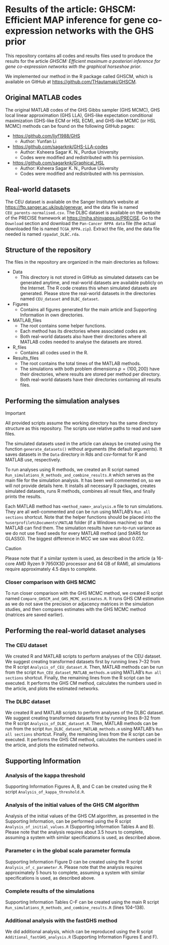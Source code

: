
# Results of the article: GHSCM: Efficient MAP inference for gene co-expression networks with the GHS prior

This repository contains all codes and results files used to produce the
results for the article *GHSCM: Efficient maximum a posteriori inference
for gene co-expression networks with the graphical horseshoe prior*.

We implemented our method in the R package called GHSCM, which is
available on GitHub at <https://github.com/THautamaki/GHSCM>.

## Original MATLAB codes

The original MATLAB codes of the GHS Gibbs sampler (GHS MCMC), GHS local
linear approximation (GHS LLA), GHS-like expectation conditional
maximization (GHS-like ECM or HSL ECM), and GHS-like MCMC (or HSL MCMC)
methods can be found on the following GitHub pages:

- <https://github.com/liyf1988/GHS>
  - Author: Yunfan Li
- <https://github.com/sagarknk/GHS-LLA-codes>
  - Author: Ksheera Sagar K. N., Purdue University
  - Codes were modified and redistributed with his permission.
- <https://github.com/sagarknk/Graphical_HSL>
  - Author: Ksheera Sagar K. N., Purdue University
  - Codes were modified and redistributed with his permission.

## Real-world datasets

The CEU dataset is available on the Sanger Institute’s website at
<https://ftp.sanger.ac.uk/pub/genevar>, and the data file is named
`CEU_parents-normalised.csv`. The DLBC dataset is available on the
website of the PRECISE framework at <https://mjha.shinyapps.io/PRECISE>.
Go to the `Download` section and download the `Pan-Cancer RPPA data`
file (the actual downloaded file is named `TCGA_RPPA.zip`). Extract the
file, and the data file needed is named `rppadat_DLBC.rda`.

## Structure of the repository

The files in the repository are organized in the main directories as
follows:

- Data
  - This directory is not stored in GitHub as simulated datasets can be
    generated anytime, and real-world datasets are available publicly on
    the Internet. The R code creates this when simulated datasets are
    generated. Please store the real-world datasets in the directories
    named `CEU_dataset` and `DLBC_dataset`.
- Figures
  - Contains all figures generated for the main article and Supporting
    Information in own directories.
- MATLAB_files
  - The root contains some helper functions.
  - Each method has its directories where associated codes are.
  - Both real-world datasets also have their directories where all
    MATLAB codes needed to analyse the datasets are stored.
- R_files
  - Contains all codes used in the R.
- Results_files
  - The root contains the total times of the MATLAB methods.
  - The simulations with both problem dimensions $p = \{100, 200\}$ have
    their directories, where results are stored per method per
    directory.
  - Both real-world datasets have their directories containing all
    results files.

## Performing the simulation analyses

> [!IMPORTANT] 
> All provided scripts assume the working directory has
> the same directory structure as this repository. The scripts use
> relative paths to read and save files.

The simulated datasets used in the article can always be created using
the function `generate_datasets()` without arguments (the default
arguments). It saves datasets in the `Data` directory in Rds and
csv-format for R and MATLAB use, respectively.

To run analyses using R methods, we created an R script named
`Run_simulations_R_methods_and_combine_results.R` which serves as the
main file for the simulation analysis. It has been well commented on, so
we will not provide details here. It installs all necessary R packages,
creates simulated datasets, runs R methods, combines all result files,
and finally prints the results.

Each MATLAB method has `<method_name>_analysis.m` file to run
simulations. They are all well-commented and can be run using MATLAB’s
`Run all sections` shortcut. Note that the helper functions should be
placed into the `%userprofile%\Documents\MATLAB` folder (if a Windows
machine) so that MATLAB can find them. The simulation results have
run-to-run variance as we do not use fixed seeds for every MATLAB method
(and StARS for GLASSO). The biggest difference in MCC we saw was about
0.012.

> [!CAUTION]
> Please note that if a similar system is used, as
> described in the article (a 16-core AMD Ryzen 9 7950X3D processor and
> 64 GB of RAM), all simulations require approximately 4.5 days to
> complete.

### Closer comparison with GHS MCMC

To run closer comparison with the GHS MCMC method, we created R script
named `Compare_GHSCM_and_GHS_MCMC_estimates.R`. It runs GHS CM
estimation as we do not save the precision or adjacency matrices in the
simulation studies, and then compares estimates with the GHS MCMC method
(matrices are saved earlier).

## Performing the real-world dataset analyses

### The CEU dataset

We created R and MATLAB scripts to perform analyses of the CEU dataset.
We suggest creating transformed datasets first by running lines 7–32
from the R script `Analysis_of_CEU_dataset.R`. Then, MATLAB methods can
be run from the script `Run_CEU_dataset_MATLAB_methods.m` using MATLAB’s
`Run all sections` shortcut. Finally, the remaining lines from the R
script can be executed. It performs the GHS CM method, calculates the
numbers used in the article, and plots the estimated networks.

### The DLBC dataset

We created R and MATLAB scripts to perform analyses of the DLBC dataset.
We suggest creating transformed datasets first by running lines 8–32
from the R script `Analysis_of_DLBC_dataset.R`. Then, MATLAB methods can
be run from the script `Run_DLBC_dataset_MATLAB_methods.m` using
MATLAB’s `Run all sections` shortcut. Finally, the remaining lines from
the R script can be executed. It performs the GHS CM method, calculates
the numbers used in the article, and plots the estimated networks.

## Supporting Information

### Analysis of the kappa threshold

Supporting Information Figures A, B, and C can be created using the R
script `Analysis_of_kappa_threshold.R`.

### Analysis of the initial values of the GHS CM algorithm

Analysis of the initial values of the GHS CM algorithm, as presented in
the Supporting Information, can be performed using the R script
`Analysis_of_initial_values.R` (Supporting Information Tables A and B).
Please note that the analysis requires about 3.5 hours to complete,
assuming a system with similar specifications is used, as described
above.

### Parameter c in the global scale parameter formula

Supporting Information Figure D can be created using the R script
`Analysis_of_c_parameter.R`. Please note that the analysis requires
approximately 5 hours to complete, assuming a system with similar
specifications is used, as described above.

### Complete results of the simulations

Supporting Information Tables C–F can be created using the main R script
`Run_simulations_R_methods_and_combine_results.R` (lines 104–138).

### Additional analysis with the fastGHS method

We did additional analysis, which can be reproduced using the R script
`Additional_fastGHS_analysis.R` (Supporting Information Figures E and
F).
